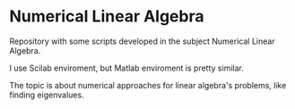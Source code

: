 # Numerical Linear Algebra
Repository with some scripts developed in the subject Numerical Linear Algebra.

I use Scilab enviroment, but Matlab enviroment is pretty similar.

The topic is about numerical approaches for linear algebra's problems, like finding eigenvalues. 
